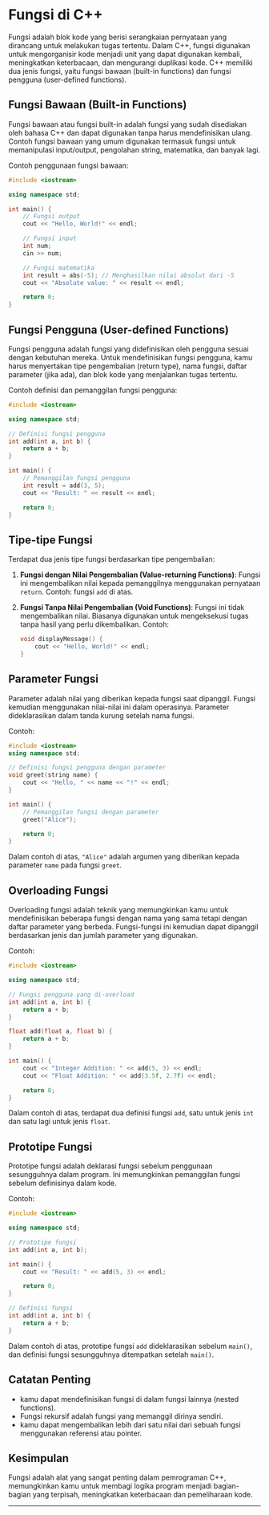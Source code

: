 # Fungsi di C++

Fungsi adalah blok kode yang berisi serangkaian pernyataan yang dirancang untuk melakukan tugas tertentu. Dalam C++, fungsi digunakan untuk mengorganisir kode menjadi unit yang dapat digunakan kembali, meningkatkan keterbacaan, dan mengurangi duplikasi kode. C++ memiliki dua jenis fungsi, yaitu fungsi bawaan (built-in functions) dan fungsi pengguna (user-defined functions).

## Fungsi Bawaan (Built-in Functions)

Fungsi bawaan atau fungsi built-in adalah fungsi yang sudah disediakan oleh bahasa C++ dan dapat digunakan tanpa harus mendefinisikan ulang. Contoh fungsi bawaan yang umum digunakan termasuk fungsi untuk memanipulasi input/output, pengolahan string, matematika, dan banyak lagi.

Contoh penggunaan fungsi bawaan:

```cpp
#include <iostream>

using namespace std;

int main() {
    // Fungsi output
    cout << "Hello, World!" << endl;

    // Fungsi input
    int num;
    cin >> num;

    // Fungsi matematika
    int result = abs(-5); // Menghasilkan nilai absolut dari -5
    cout << "Absolute value: " << result << endl;

    return 0;
}
```

## Fungsi Pengguna (User-defined Functions)

Fungsi pengguna adalah fungsi yang didefinisikan oleh pengguna sesuai dengan kebutuhan mereka. Untuk mendefinisikan fungsi pengguna, kamu harus menyertakan tipe pengembalian (return type), nama fungsi, daftar parameter (jika ada), dan blok kode yang menjalankan tugas tertentu.

Contoh definisi dan pemanggilan fungsi pengguna:

```cpp
#include <iostream>

using namespace std;

// Definisi fungsi pengguna
int add(int a, int b) {
    return a + b;
}

int main() {
    // Pemanggilan fungsi pengguna
    int result = add(3, 5);
    cout << "Result: " << result << endl;

    return 0;
}
```

## Tipe-tipe Fungsi

Terdapat dua jenis tipe fungsi berdasarkan tipe pengembalian:

1. **Fungsi dengan Nilai Pengembalian (Value-returning Functions)**: Fungsi ini mengembalikan nilai kepada pemanggilnya menggunakan pernyataan `return`. Contoh: fungsi `add` di atas.

2. **Fungsi Tanpa Nilai Pengembalian (Void Functions)**: Fungsi ini tidak mengembalikan nilai. Biasanya digunakan untuk mengeksekusi tugas tanpa hasil yang perlu dikembalikan. Contoh:

   ```cpp
   void displayMessage() {
       cout << "Hello, World!" << endl;
   }
   ```

## Parameter Fungsi

Parameter adalah nilai yang diberikan kepada fungsi saat dipanggil. Fungsi kemudian menggunakan nilai-nilai ini dalam operasinya. Parameter dideklarasikan dalam tanda kurung setelah nama fungsi.

Contoh:

```cpp
#include <iostream>
using namespace std;

// Definisi fungsi pengguna dengan parameter
void greet(string name) {
    cout << "Hello, " << name << "!" << endl;
}

int main() {
    // Pemanggilan fungsi dengan parameter
    greet("Alice");

    return 0;
}
```

Dalam contoh di atas, `"Alice"` adalah argumen yang diberikan kepada parameter `name` pada fungsi `greet`.

## Overloading Fungsi

Overloading fungsi adalah teknik yang memungkinkan kamu untuk mendefinisikan beberapa fungsi dengan nama yang sama tetapi dengan daftar parameter yang berbeda. Fungsi-fungsi ini kemudian dapat dipanggil berdasarkan jenis dan jumlah parameter yang digunakan.

Contoh:

```cpp
#include <iostream>

using namespace std;

// Fungsi pengguna yang di-overload
int add(int a, int b) {
    return a + b;
}

float add(float a, float b) {
    return a + b;
}

int main() {
    cout << "Integer Addition: " << add(5, 3) << endl;
    cout << "Float Addition: " << add(3.5f, 2.7f) << endl;

    return 0;
}
```

Dalam contoh di atas, terdapat dua definisi fungsi `add`, satu untuk jenis `int` dan satu lagi untuk jenis `float`.

## Prototipe Fungsi

Prototipe fungsi adalah deklarasi fungsi sebelum penggunaan sesungguhnya dalam program. Ini memungkinkan pemanggilan fungsi sebelum definisinya dalam kode.

Contoh:

```cpp
#include <iostream>

using namespace std;

// Prototipe fungsi
int add(int a, int b);

int main() {
    cout << "Result: " << add(5, 3) << endl;

    return 0;
}

// Definisi fungsi
int add(int a, int b) {
    return a + b;
}
```

Dalam contoh di atas, prototipe fungsi `add` dideklarasikan sebelum `main()`, dan definisi fungsi sesungguhnya ditempatkan setelah `main()`.

## Catatan Penting

- kamu dapat mendefinisikan fungsi di dalam fungsi lainnya (nested functions).
- Fungsi rekursif adalah fungsi yang memanggil dirinya sendiri.
- kamu dapat mengembalikan lebih dari satu nilai dari sebuah fungsi menggunakan referensi atau pointer.

## Kesimpulan

Fungsi adalah alat yang sangat penting dalam pemrograman C++, memungkinkan kamu untuk membagi logika program menjadi bagian-bagian yang terpisah, meningkatkan keterbacaan dan pemeliharaan kode.

---
